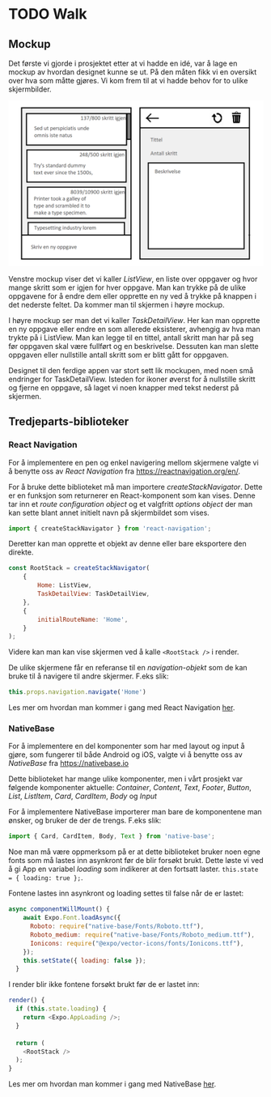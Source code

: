 # TODO Walk

## Mockup
Det første vi gjorde i prosjektet etter at vi hadde en idé, var å lage en mockup av hvordan designet kunne se ut. På den måten fikk vi en oversikt over hva som måtte gjøres. Vi kom frem til at vi hadde behov for to ulike skjermbilder.

![Mockup](assets/mockup/mockup.png?raw=true "Mockup of the app")

Venstre mockup viser det vi kaller *ListView*, en liste over oppgaver og hvor mange skritt som er igjen for hver oppgave. Man kan trykke på de ulike oppgavene for å endre dem eller opprette en ny ved å trykke på knappen i det nederste feltet. Da kommer man til skjermen i høyre mockup.

I høyre mockup ser man det vi kaller *TaskDetailView*. Her kan man opprette en ny oppgave eller endre en som allerede eksisterer, avhengig av hva man trykte på i ListView. Man kan legge til en tittel, antall skritt man har på seg før oppgaven skal være fullført og en beskrivelse. Dessuten kan man slette oppgaven eller nullstille antall skritt som er blitt gått for oppgaven.

Designet til den ferdige appen var stort sett lik mockupen, med noen små endringer for TaskDetailView. Isteden for ikoner øverst for å nullstille skritt og fjerne en oppgave, så laget vi noen knapper med tekst nederst på skjermen.

## Tredjeparts-biblioteker
### React Navigation
For å implementere en pen og enkel navigering mellom skjermene valgte vi å benytte oss av *React Navigation* fra https://reactnavigation.org/en/.

For å bruke dette biblioteket må man importere *createStackNavigator*. Dette er en funksjon som returnerer en React-komponent som kan vises. Denne tar inn et *route configuration object* og et valgfritt *options object* der man kan sette blant annet initielt navn på skjermbildet som vises.
```javascript
import { createStackNavigator } from 'react-navigation';
```

Deretter kan man opprette et objekt av denne eller bare eksportere den direkte.

```javascript
const RootStack = createStackNavigator(
	{
		Home: ListView,
		TaskDetailView: TaskDetailView,
	},
	{
		initialRouteName: 'Home',
	}
);
```

Videre kan man kan vise skjermen ved å kalle `<RootStack />` i render.

De ulike skjermene får en referanse til en *navigation-objekt* som de kan bruke til å navigere til andre skjermer. F.eks slik:
```javascript
this.props.navigation.navigate('Home')
```

Les mer om hvordan man kommer i gang med React Navigation [her](https://reactnavigation.org/docs/en/getting-started.html).
### NativeBase
For å implementere en del komponenter som har med layout og input å gjøre, som fungerer til både Android og iOS, valgte vi å benytte oss av *NativeBase* fra https://nativebase.io

Dette biblioteket har mange ulike komponenter, men i vårt prosjekt var følgende komponenter aktuelle: *Container*, *Content*, *Text*, *Footer*, *Button*, *List*, *ListItem*, *Card*, *CardItem*, *Body* og *Input*

For å implementere NativeBase importerer man bare de komponentene man ønsker, og bruker de der de trengs. F.eks slik:
```javascript
import { Card, CardItem, Body, Text } from 'native-base';
```

Noe man må være oppmerksom på er at dette biblioteket bruker noen egne fonts som må lastes inn asynkront før de blir forsøkt brukt. Dette løste vi ved å gi App en variabel *loading* som indikerer at den fortsatt laster. `this.state = { loading: true };`.

Fontene lastes inn asynkront og loading settes til false når de er lastet:
```javascript
async componentWillMount() {
    await Expo.Font.loadAsync({
      Roboto: require("native-base/Fonts/Roboto.ttf"),
      Roboto_medium: require("native-base/Fonts/Roboto_medium.ttf"),
      Ionicons: require("@expo/vector-icons/fonts/Ionicons.ttf"),
    });
    this.setState({ loading: false });
  }
  ```
  
  I render blir ikke fontene forsøkt brukt før de er lastet inn:
  ```javascript
  render() {
    if (this.state.loading) {
      return <Expo.AppLoading />;
    }

    return (
      <RootStack />
    );
  }
  ```
  
  Les mer om hvordan man kommer i gang med NativeBase [her](https://docs.nativebase.io/docs/GetStarted.html).
